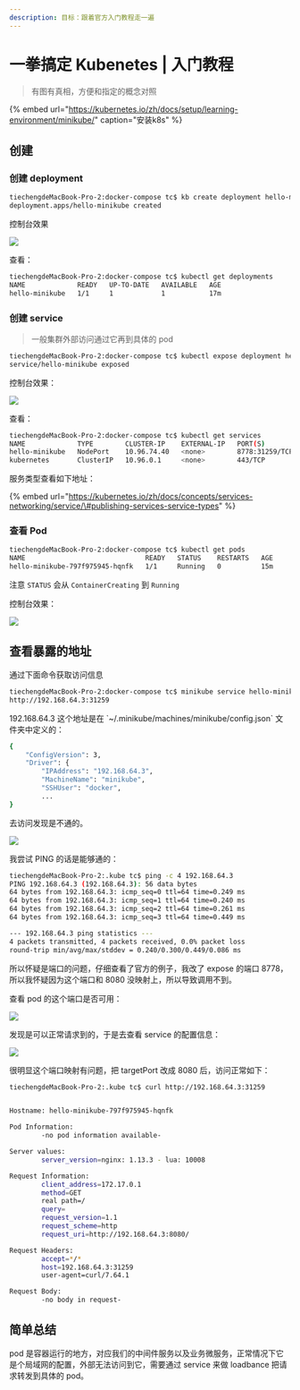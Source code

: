 ```yaml
---
description: 目标：跟着官方入门教程走一遍
---
```


# 一拳搞定 Kubenetes \| 入门教程

> 有图有真相，方便和指定的概念对照

{% embed url="https://kubernetes.io/zh/docs/setup/learning-environment/minikube/" caption="安装k8s" %}

## 创建

### 创建 deployment

```bash
tiechengdeMacBook-Pro-2:docker-compose tc$ kb create deployment hello-minikube --image=k8s.gcr.io/echoserver:1.10
deployment.apps/hello-minikube created
```

控制台效果

![](../../.gitbook/assets/image%20%2819%29.png)

查看：

```bash
tiechengdeMacBook-Pro-2:docker-compose tc$ kubectl get deployments
NAME             READY   UP-TO-DATE   AVAILABLE   AGE
hello-minikube   1/1     1            1           17m
```

### 创建 service

> 一般集群外部访问通过它再到具体的 pod

```bash
tiechengdeMacBook-Pro-2:docker-compose tc$ kubectl expose deployment hello-minikube --type=NodePort --port=8778
service/hello-minikube exposed
```

控制台效果：

![](../../.gitbook/assets/image%20%2812%29.png)

查看：

```bash
tiechengdeMacBook-Pro-2:docker-compose tc$ kubectl get services
NAME             TYPE        CLUSTER-IP    EXTERNAL-IP   PORT(S)          AGE
hello-minikube   NodePort    10.96.74.40   <none>        8778:31259/TCP   5m41s
kubernetes       ClusterIP   10.96.0.1     <none>        443/TCP          22h
```

服务类型查看如下地址：

{% embed url="https://kubernetes.io/zh/docs/concepts/services-networking/service/\#publishing-services-service-types" %}

### 查看 Pod

```bash
tiechengdeMacBook-Pro-2:docker-compose tc$ kubectl get pods
NAME                              READY   STATUS    RESTARTS   AGE
hello-minikube-797f975945-hqnfk   1/1     Running   0          15m
```

注意 `STATUS` 会从 `ContainerCreating`  到 `Running`

控制台效果：

![](../../.gitbook/assets/image%20%2815%29.png)

## 查看暴露的地址

通过下面命令获取访问信息

```bash
tiechengdeMacBook-Pro-2:docker-compose tc$ minikube service hello-minikube --url
http://192.168.64.3:31259
```

192.168.64.3 这个地址是在  \`~/.minikube/machines/minikube/config.json\` 文件夹中定义的：

```bash
{
    "ConfigVersion": 3,
    "Driver": {
        "IPAddress": "192.168.64.3",
        "MachineName": "minikube",
        "SSHUser": "docker",
        ...
}        
```

去访问发现是不通的。

![](../../.gitbook/assets/image%20%2813%29.png)

我尝试 PING 的话是能够通的：

```bash
tiechengdeMacBook-Pro-2:.kube tc$ ping -c 4 192.168.64.3
PING 192.168.64.3 (192.168.64.3): 56 data bytes
64 bytes from 192.168.64.3: icmp_seq=0 ttl=64 time=0.249 ms
64 bytes from 192.168.64.3: icmp_seq=1 ttl=64 time=0.240 ms
64 bytes from 192.168.64.3: icmp_seq=2 ttl=64 time=0.261 ms
64 bytes from 192.168.64.3: icmp_seq=3 ttl=64 time=0.449 ms

--- 192.168.64.3 ping statistics ---
4 packets transmitted, 4 packets received, 0.0% packet loss
round-trip min/avg/max/stddev = 0.240/0.300/0.449/0.086 ms
```

所以怀疑是端口的问题，仔细查看了官方的例子，我改了 expose 的端口 8778，所以我怀疑因为这个端口和 8080 没映射上，所以导致调用不到。

查看 pod 的这个端口是否可用：

![](../../.gitbook/assets/image%20%2811%29.png)

发现是可以正常请求到的，于是去查看 service 的配置信息：

![](../../.gitbook/assets/image%20%2817%29.png)

很明显这个端口映射有问题，把 targetPort 改成 8080 后，访问正常如下：

```bash
tiechengdeMacBook-Pro-2:.kube tc$ curl http://192.168.64.3:31259


Hostname: hello-minikube-797f975945-hqnfk

Pod Information:
        -no pod information available-

Server values:
        server_version=nginx: 1.13.3 - lua: 10008

Request Information:
        client_address=172.17.0.1
        method=GET
        real path=/
        query=
        request_version=1.1
        request_scheme=http
        request_uri=http://192.168.64.3:8080/

Request Headers:
        accept=*/*
        host=192.168.64.3:31259
        user-agent=curl/7.64.1

Request Body:
        -no body in request-
```

## 简单总结

pod 是容器运行的地方，对应我们的中间件服务以及业务微服务，正常情况下它是个局域网的配置，外部无法访问到它，需要通过 service 来做 loadbance 把请求转发到具体的 pod。



